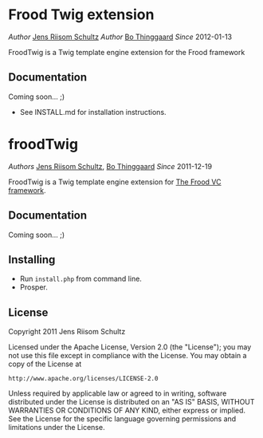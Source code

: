 Frood Twig extension
======

*Author* [Jens Riisom Schultz](mailto:ibber_of_crew42@hotmail.com)
*Author* [Bo Thinggaard](mailto:akimsko@tnactas.dk)
*Since*  2012-01-13

FroodTwig is a Twig template engine extension for the Frood framework


Documentation
-------------

Coming soon... ;)

  * See INSTALL.md for installation instructions.


froodTwig
=========

*Authors* [Jens Riisom Schultz](mailto:ibber_of_crew42@hotmail.com), [Bo Thinggaard](akimsko@tnactas.dk)
*Since*   2011-12-19

FroodTwig is a Twig template engine extension for [The Frood VC framework](https://github.com/Ibmurai/frood).


Documentation
-------------

Coming soon... ;)


Installing
----------

  * Run `install.php` from command line.
  * Prosper.


License
-------

Copyright 2011 Jens Riisom Schultz

Licensed under the Apache License, Version 2.0 (the "License");
you may not use this file except in compliance with the License.
You may obtain a copy of the License at

    http://www.apache.org/licenses/LICENSE-2.0

Unless required by applicable law or agreed to in writing, software
distributed under the License is distributed on an "AS IS" BASIS,
WITHOUT WARRANTIES OR CONDITIONS OF ANY KIND, either express or implied.
See the License for the specific language governing permissions and
limitations under the License.

